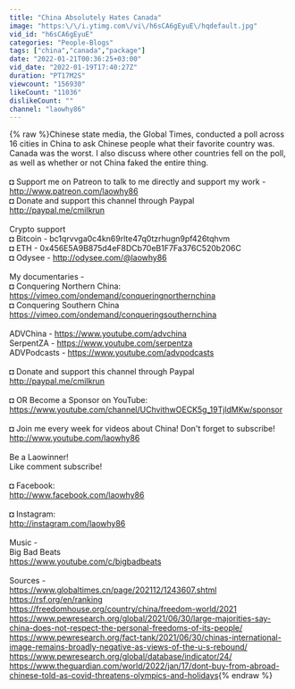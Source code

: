 ```yaml
---
title: "China Absolutely Hates Canada"
image: "https:\/\/i.ytimg.com\/vi\/h6sCA6gEyuE\/hqdefault.jpg"
vid_id: "h6sCA6gEyuE"
categories: "People-Blogs"
tags: ["china","canada","package"]
date: "2022-01-21T00:36:25+03:00"
vid_date: "2022-01-19T17:40:27Z"
duration: "PT17M2S"
viewcount: "156930"
likeCount: "11036"
dislikeCount: ""
channel: "laowhy86"
---
```

{% raw %}Chinese state media, the Global Times, conducted a poll across 16 cities in China to ask Chinese people what their favorite country was. Canada was the worst. I also discuss where other countries fell on the poll, as well as whether or not China faked the entire thing. <br /><br />◘ Support me on Patreon to talk to me directly and support my work - <a rel="nofollow" target="blank" href="http://www.patreon.com/laowhy86">http://www.patreon.com/laowhy86</a><br />◘ Donate and support this channel through Paypal <a rel="nofollow" target="blank" href="http://paypal.me/cmilkrun">http://paypal.me/cmilkrun</a><br /><br />Crypto support <br />◘ Bitcoin - bc1qrvvga0c4kn69rlte47q0tzrhugn9pf426tqhvm<br />◘ ETH -  0x456E5A9B875d4eF8DCb70eB1F7Fa376C520b206C<br />◘ Odysee - <a rel="nofollow" target="blank" href="http://odysee.com/@laowhy86">http://odysee.com/@laowhy86</a><br /><br />My documentaries - <br />◘ Conquering Northern China:<br /><a rel="nofollow" target="blank" href="https://vimeo.com/ondemand/conqueringnorthernchina">https://vimeo.com/ondemand/conqueringnorthernchina</a><br />◘ Conquering Southern China<br /><a rel="nofollow" target="blank" href="https://vimeo.com/ondemand/conqueringsouthernchina">https://vimeo.com/ondemand/conqueringsouthernchina</a><br /><br />ADVChina - <a rel="nofollow" target="blank" href="https://www.youtube.com/advchina">https://www.youtube.com/advchina</a><br />SerpentZA - <a rel="nofollow" target="blank" href="https://www.youtube.com/serpentza">https://www.youtube.com/serpentza</a><br />ADVPodcasts - <a rel="nofollow" target="blank" href="https://www.youtube.com/advpodcasts">https://www.youtube.com/advpodcasts</a><br /><br />◘ Donate and support this channel through Paypal <a rel="nofollow" target="blank" href="http://paypal.me/cmilkrun">http://paypal.me/cmilkrun</a><br /><br />◘ OR Become a Sponsor on YouTube:<br /><a rel="nofollow" target="blank" href="https://www.youtube.com/channel/UChvithwOECK5g_19TjldMKw/sponsor">https://www.youtube.com/channel/UChvithwOECK5g_19TjldMKw/sponsor</a><br /><br />◘ Join me every week for videos about China! Don't forget to subscribe!<br /><a rel="nofollow" target="blank" href="http://www.youtube.com/laowhy86">http://www.youtube.com/laowhy86</a><br /><br />Be a Laowinner!<br />Like comment subscribe!<br /><br />◘ Facebook:<br /><a rel="nofollow" target="blank" href="http://www.facebook.com/laowhy86">http://www.facebook.com/laowhy86</a><br /><br />◘ Instagram: <br /><a rel="nofollow" target="blank" href="http://instagram.com/laowhy86">http://instagram.com/laowhy86</a><br /><br />Music -<br />Big Bad Beats<br /><a rel="nofollow" target="blank" href="https://www.youtube.com/c/bigbadbeats">https://www.youtube.com/c/bigbadbeats</a><br /><br />Sources - <br /><a rel="nofollow" target="blank" href="https://www.globaltimes.cn/page/202112/1243607.shtml">https://www.globaltimes.cn/page/202112/1243607.shtml</a><br /><a rel="nofollow" target="blank" href="https://rsf.org/en/ranking">https://rsf.org/en/ranking</a><br /><a rel="nofollow" target="blank" href="https://freedomhouse.org/country/china/freedom-world/2021">https://freedomhouse.org/country/china/freedom-world/2021</a><br /><a rel="nofollow" target="blank" href="https://www.pewresearch.org/global/2021/06/30/large-majorities-say-china-does-not-respect-the-personal-freedoms-of-its-people/">https://www.pewresearch.org/global/2021/06/30/large-majorities-say-china-does-not-respect-the-personal-freedoms-of-its-people/</a><br /><a rel="nofollow" target="blank" href="https://www.pewresearch.org/fact-tank/2021/06/30/chinas-international-image-remains-broadly-negative-as-views-of-the-u-s-rebound/">https://www.pewresearch.org/fact-tank/2021/06/30/chinas-international-image-remains-broadly-negative-as-views-of-the-u-s-rebound/</a><br /><a rel="nofollow" target="blank" href="https://www.pewresearch.org/global/database/indicator/24/">https://www.pewresearch.org/global/database/indicator/24/</a><br /><a rel="nofollow" target="blank" href="https://www.theguardian.com/world/2022/jan/17/dont-buy-from-abroad-chinese-told-as-covid-threatens-olympics-and-holidays">https://www.theguardian.com/world/2022/jan/17/dont-buy-from-abroad-chinese-told-as-covid-threatens-olympics-and-holidays</a>{% endraw %}

